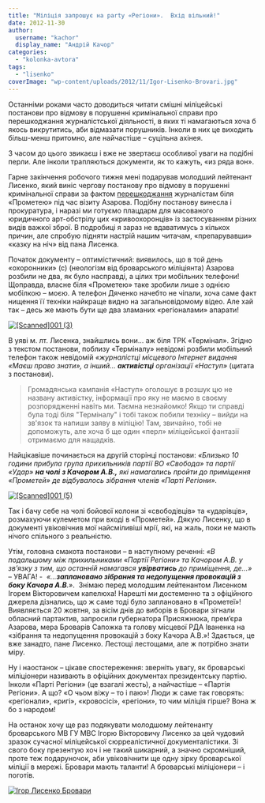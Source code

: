 ```yaml
---
title: "Міліція запрошує на рarty «Регіони».  Вхід вільний!"
date: 2012-11-30
author: 
  username: "kachor"
  display_name: "Андрій Качор"
categories: 
  - "kolonka-avtora"
tags: 
  - "lisenko"
coverImage: "wp-content/uploads/2012/11/Igor-Lisenko-Brovari.jpg"
---
```


Останніми роками часто доводиться читати смішні міліцейські постанови про відмову в порушенні кримінальної справи про перешкоджання журналістської діяльності, в яких ті намагаються хоча б якось викрутитись, аби відмазати порушників. Інколи в них це виходить більш-менш притомно, але найчастіше – суцільна ахінея.

З часом до цього звикаєш і вже не звертаєш особливої уваги на подібні перли. Але інколи трапляються документи, як то кажуть, «из ряда вон».

Гарне закінчення робочого тижня мені подарував молодший лейтенант Лисенко, який виніс чергову постанову про відмову в порушенні кримінальної справи за фактом [перешкоджання](https://www.pravda.com.ua/news/2012/10/20/6975080/) журналістам біля «Прометею» під час візиту Азарова. Подібну постанову винесла і прокуратура, і наразі ми готуємо плацдарм для масованого юридичного арт-обстрілу цих «кривоохоронців» із застосуванням різних видів важкої зброї. В подробиці я зараз не вдаватимусь з кількох причин, але спробую підняти настрій нашим читачам, «препарувавши» «казку на ніч» від пана Лисенка.

Початок документу – оптимістичний: виявилось, що в той день «охоронники» (с) (неологізм від броварського міліціянта) Азарова розбили не два, як було насправді, а цілих три мобільних телефони! Щоправда, власне біля «Прометею» таке зробили лише з однією мобілкою – моєю. А телефон Дяченко начебто не чіпали, хоча саме факт нищення її техніки найкраще видно на загальновідомому відео. Але хай так – десь же мають бути ще два зламаних «регіоналами» апарати!

[![](https://mpz.brovary.org/wp-content/uploads/2012/11/Scanned001-31.jpg "[Scanned]001 (3)")](https://mpz.brovary.org/wp-content/uploads/2012/11/Scanned001-31.jpg)

В уяві м. лт. Лисенка, знайшлись вони… аж біля ТРК «Термінал». Згідно з текстом постанови, поблизу «Терміналу» невідомі розбили мобільний телефон також невідомій _«журналістці місцевого Інтернет видання «Маєш право знати», а інший… **активістці** організації «Наступ»_ (цитата з постанови).

> Громадянська кампанія «Наступ» оголошує в розшук цю не названу активістку, інформації про яку не маємо в своєму розпорядженні навіть ми. Таємна незнайомко! Якщо ти справді була тоді біля "Терміналу" і тобі також побили техніку – вийди на зв'язок та напиши заяву в міліцію! Там, звичайно, тобі не допоможуть, але хоча б ще один «перл» міліцейської фантазії отримаємо для нащадків.

Найцікавіше починається на другій сторінці постанови: _«Близько 10 години прибула група прихильників партії ВО «Свобода» та партії «Удар» **на чолі** **з Качором А.В.,** які намагались пройти до приміщення «Прометей» де відбувалось зібрання членів «Парті Регіони»._

[![](https://mpz.brovary.org/wp-content/uploads/2012/11/Scanned001-5.jpg "[Scanned]001 (5)")](https://mpz.brovary.org/wp-content/uploads/2012/11/Scanned001-5.jpg)

Так і бачу себе на чолі бойової колони зі «свободівців» та «ударівців», розмахуючи кулеметом при вході в «Прометей». Дякую Лисенку, що в документі увіковічнив мої найсміливіші мрії, які, на жаль, поки не мають нічого спільного з реальністю.

Утім, головна смакота постанови – в наступному реченні: _«В подальшому між прихильниками «Партії Регіони» та Качором А.В. у зв’язку з тим, що останній намагався **увірватись** до приміщення, де…»_ – УВАГА! -  _«…**заплановано зібрання та недопущення провокацій з боку Качора А.В**.»_.  Знімаю перед молодшим лейтенантом Лисенком Ігорем Вікторовичем капелюха! Нарешті ми достеменно та з офіційного джерела дізнались, що ж саме тоді було заплановано в «Прометеї»! Виявляється 20 жовтня, за вісім днів до виборів в Бровари зігнали обласний партактив, запросили губернатора Присяжнюка, прем’єра Азарова, мера Броварів Сапожка та голову місцевої РДА Іваненка на «зібрання та недопущення провокацій з боку Качора А.В.»! Здається, це вже занадто, пане Лисенко. Лестощі лестощами, але ж потрібно знати міру.

Ну і наостанок – цікаве спостереження: зверніть увагу, як броварські міліціонери називають в офіційних документах президентську партію. Інколи «Парті Регіони» (це взагалі жесть), а найчастіше – «Партія Регіони». А що? «О чьом віжу – то і паю»! Люди ж саме так говорять: «регіонали», «ригі», «кровосісі», «регіони», то чим міліція гірше? Вона ж бо з народом!

На останок хочу ще раз подякувати молодшому лейтенанту броварського МВ ГУ МВС Ігорю Вікторовичу Лисенко за цей чудовий зразок сучасної міліцейської сюрреалістичної документалістики. Зі свого боку презентую хоч і не такий шикарний, а значно скромніший, проте теж подаруночок, аби увіковічнити ще одну зірку броварської міліції в мережі. Бровари мають таланти! А броварські міліціонери – і поготів.

[![](https://mpz.brovary.org/wp-content/uploads/2012/11/Igor-Lisenko-Brovari.jpg "Ігор Лисенко Бровари")](https://mpz.brovary.org/wp-content/uploads/2012/11/Igor-Lisenko-Brovari.jpg)
